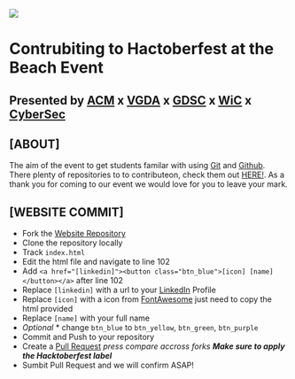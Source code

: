 ![](https://i.imgur.com/J55r3Sk.png)
# Contrubiting to Hactoberfest at the Beach Event
## Presented by [ACM](https://csulb.acm.org) x [VGDA](https://linktr.ee/VGDA) x [GDSC](https://linktr.ee/dsccsulb) x [WiC](https://csulbwic.com) x [CyberSec](https://discord.gg/qDWhKDqRPp)

## **[ABOUT]**

The aim of the event to get students familar with using [Git](https://git-scm.com/) and [Github](https://github.com/). There plenty of repositories to to contributeon, check them out [HERE!](https://github.com/topics/hacktoberfest). As a thank you for coming to our event we would love for you to leave your mark.

## **[WEBSITE COMMIT]**

- Fork the [Website Repository](https://github.com/csulbacm/hacktoberfest)
- Clone the repository locally
- Track `index.html`
- Edit the html file and navigate to line 102
- Add `<a href="[linkedin]"><button class="btn_blue">[icon] [name]</button></a>` after line 102
- Replace `[linkedin]` with a url to your [LinkedIn](https://www.linkedin.com) Profile
- Replace `[icon]` with a icon from [FontAwesome](https://fontawesome.com/) just need to copy the html provided
- Replace `[name]` with your full name
- *Optional* \* change `btn_blue` to `btn_yellow`, `btn_green`, `btn_purple`
- Commit and Push to your repository
- Create a [Pull Request](https://github.com/csulbacm/hacktoberfest/pulls) *press compare accross forks* ***Make sure to apply the Hacktoberfest label***
- Sumbit Pull Request and we will confirm ASAP!